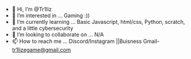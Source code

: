 - 👋 Hi, I’m @Tr1liz
- 👀 I’m interested in ... Gaming :))
- 🌱 I’m currently learning ... Basic Javascript, html/css, Python, scratch, and a little cybersecurity
- 💞️ I’m looking to collaborate on ...  N/A
- 📫 How to reach me ... Discord/Instagram ||Buisness Gmail- tr1lizegame@gmail.com

<!---
Tr1liz/Tr1liz is a ✨ special ✨ repository because its `README.md` (this file) appears on your GitHub profile.
You can click the Preview link to take a look at your changes.
--->

